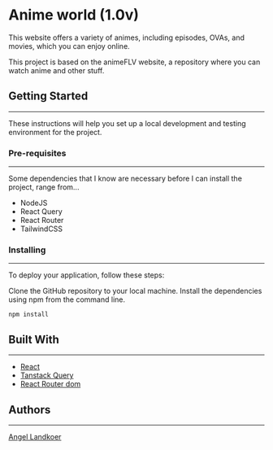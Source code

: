 # Anime world (1.0v)

This website offers a variety of animes, including episodes, OVAs, and movies, which you can enjoy online.

This project is based on the animeFLV website, a repository where you can watch anime and other stuff.

## Getting Started
---
These instructions will help you set up a local development and testing environment for the project.

### Pre-requisites
---
Some dependencies that I know are necessary before I can install the project, range from...

- NodeJS
- React Query
- React Router
- TailwindCSS

### Installing
---
To deploy your application, follow these steps:

Clone the GitHub repository to your local machine.
Install the dependencies using npm from the command line.

```
npm install
```

## Built With
---
- [React](https://react.dev/ "React")
- [Tanstack Query](https://tanstack.com/query/v4/docs/react/overview "Tanstack Query")
- [React Router dom](https://reactrouter.com/en/main "React Router")

## Authors
---
[Angel Landkoer](https://github.com/Angel-Landkoer "Angel Landkoer")